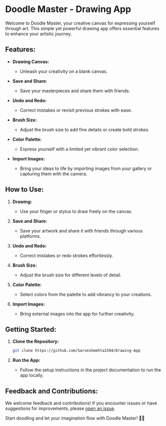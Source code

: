 # Doodle Master - Drawing App

Welcome to Doodle Master, your creative canvas for expressing yourself through art. This simple yet powerful drawing app offers essential features to enhance your artistic journey.

## Features:

- **Drawing Canvas:**
  - Unleash your creativity on a blank canvas.

- **Save and Share:**
  - Save your masterpieces and share them with friends.

- **Undo and Redo:**
  - Correct mistakes or revisit previous strokes with ease.

- **Brush Size:**
  - Adjust the brush size to add fine details or create bold strokes.

- **Color Palette:**
  - Express yourself with a limited yet vibrant color selection.

- **Import Images:**
  - Bring your ideas to life by importing images from your gallery or capturing them with the camera.

## How to Use:

1. **Drawing:**
   - Use your finger or stylus to draw freely on the canvas.

2. **Save and Share:**
   - Save your artwork and share it with friends through various platforms.

3. **Undo and Redo:**
   - Correct mistakes or redo strokes effortlessly.

4. **Brush Size:**
   - Adjust the brush size for different levels of detail.

5. **Color Palette:**
   - Select colors from the palette to add vibrancy to your creations.

6. **Import Images:**
   - Bring external images into the app for further creativity.

## Getting Started:

1. **Clone the Repository:**
   ```bash
   git clone https://github.com/Sarveshmehta1504/Drawing-App
   ```

2. **Run the App:**
   - Follow the setup instructions in the project documentation to run the app locally.

## Feedback and Contributions:

We welcome feedback and contributions! If you encounter issues or have suggestions for improvements, please [open an issue](https://github.com/Sarveshmehta1504/Drawing-App/issues).

Start doodling and let your imagination flow with Doodle Master! 🎨🚀
